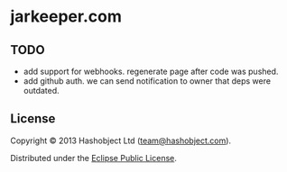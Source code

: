 # jarkeeper.com

## TODO


  * add support for webhooks. regenerate page after code was pushed.
  * add github auth. we can send notification to owner that deps were outdated.


## License

Copyright © 2013 Hashobject Ltd (team@hashobject.com).

Distributed under the [Eclipse Public License](http://opensource.org/licenses/eclipse-1.0).
